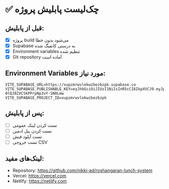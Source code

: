 # ✅ چک‌لیست پابلیش پروژه

## قبل از پابلیش:
- [x] پروژه build می‌شود بدون خطا
- [x] Supabase به درستی کانفیگ شده
- [x] Environment variables تنظیم شده
- [x] Git repository آماده است

## Environment Variables مورد نیاز:
```
VITE_SUPABASE_URL=https://xupzmrwvlekwzbezbzpk.supabase.co
VITE_SUPABASE_PUBLISHABLE_KEY=eyJhbGciOiJIUzI1NiIsInR5cCI6IkpXVCJ9.eyJpc3MiOiJzdXBhYmFzZSIsInJlZiI6Inh1cHptcnd2bGVrd3piZXpienBrIiwicm9sZSI6ImFub24iLCJpYXQiOjE3NTkyNTYxMTMsImV4cCI6MjA3NDgzMjExM30.Vowtyjx5BAKQg1_5-0lQJ8ZXC5kPPrpNp3vY-SN0Lmw
VITE_SUPABASE_PROJECT_ID=xupzmrwvlekwzbezbzpk
```

## پس از پابلیش:
- [ ] تست کردن لینک عمومی
- [ ] تست کردن پنل ادمین
- [ ] تست آپلود فیش
- [ ] تست خروجی CSV

## لینک‌های مفید:
- Repository: https://github.com/nikki-ad/roshangaran-lunch-system
- Vercel: https://vercel.com
- Netlify: https://netlify.com
